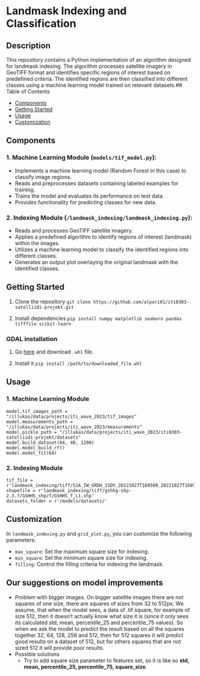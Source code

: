# Landmask Indexing and Classification


## Description
This repository contains a Python implementation of an algorithm designed for landmask indexing. The algorithm processes satellite imagery in GeoTIFF format and identifies specific regions of interest based on predefined criteria. The identified regions are then classified into different classes using a machine learning model trained on relevant datasets.## Table of Contents
- [Components](#components)
- [Getting Started](#getting-started)
- [Usage](#usage)
- [Customization](#customization)

## Components
### 1. Machine Learning Module (`models/tif_model.py`):
- Implements a machine learning model (Random Forest in this case) to classify image regions.
- Reads and preprocesses datasets containing labeled examples for training.
- Trains the model and evaluates its performance on test data.
- Provides functionality for predicting classes for new data.

### 2. Indexing Module (`/landmask_indexing/landmask_indexing.py`):
- Reads and processes GeoTIFF satellite imagery.
- Applies a predefined algorithm to identify regions of interest (landmask) within the images.
- Utilizes a machine learning model to classify the identified regions into different classes.
- Generates an output plot overlaying the original landmask with the identified classes.

## Getting Started
1. Clone the repository `git clone https://github.com/alpari01/iti0303-satelliidi-projekt.git`

2. Install dependencies `pip install numpy matplotlib seaborn pandas tifffile scikit-learn`

### GDAL installation
1) Go [here](https://www.lfd.uci.edu/~gohlke/pythonlibs/#gdal) and download `.whl` file.

2) Install it `pip install /path/to/downloaded_file.whl`

## Usage
### 1. Machine Learning Module
```
model.tif_images_path = "/illukas/data/projects/iti_wave_2023/tif_images"
model.measurements_path = "/illukas/data/projects/iti_wave_2023/measurements"
model.pickle_path = "/illukas/data/projects/iti_wave_2023/iti0303-satelliidi-projekt/datasets"
model.build_dataset(64, 40, 1200)
model.model_build_rf()
model.model_fit(64)
```
### 2. Indexing Module
```
tif_file = r'landmask_indexing/tiff/S1A_IW_GRDH_1SDV_20221027T160500_20221027T160525_045630_0574C2_211B_Cal_Spk_TC.tif'
shapefile = r'landmask_indexing/tiff/gshhg-shp-2.3.7/GSHHS_shp/f/GSHHS_f_L1.shp'
datasets_folder = r'/models/datasets/'
```


## Customization

In `landmask_indexing.py` and `grid_plot.py`, you can customize the following parameters:
  - `max_square`: Set the maximum square size for indexing.
  - `min_square`: Set the minimum square size for indexing.
  - `filling`: Control the filling criteria for indexing the landmask.

## Our suggestions on model improvements
- Problem with bigger images. On bigger satellite images there are not squares of one size, there are squares of sizes from 32 to 512px. We assume, that when the model sees, a data of .tif square, for example of size 512, then it doesn’t actually know what size it is (since it only sees its calculated std, mean, percentile_25 and percentile_75 values). So when we ask the model to predict the result based on all the squares together 32, 64, 128, 256 and 512, then for 512 squares it will predict good results on a dataset of 512, but for others squares that are not sized 512 it will provide poor results.
- Possible solutions
  - Try to add square size parameter to features set, so it is like so **std, mean, percentile_25, percentile_75, square_size**.

